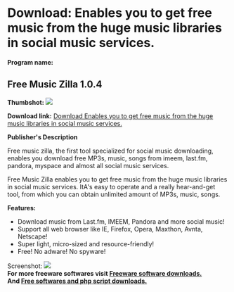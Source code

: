 # Download: Enables you to get free music from the huge music libraries in social music services.

**Program name:**

## Free Music Zilla 1.0.4

  
**Thumbshot:** ![](http://www.freewarefiles.com/screenshot/freemusiczilla_md.gif)   
  
**Download link:** [Download Enables you to get free music from the huge music libraries in social music services.](http://freesoftwares.boysofts.com/Free-Music-Zilla_program_35735.html)  
  


**Publisher's Description**  
  


Free music zilla, the first tool specialized for social music downloading, enables you download free MP3s, music, songs from imeem, last.fm, pandora, myspace and almost all social music services. 

Free Music Zilla enables you to get free music from the huge music libraries in social music services. ItA's easy to operate and a really hear-and-get tool, from which you can obtain unlimited amount of MP3s, music, songs.

**Features:**

  * Download music from Last.fm, IMEEM, Pandora and more social music! 
  * Support all web browser like IE, Firefox, Opera, Maxthon, Avnta, Netscape! 
  * Super light, micro-sized and resource-friendly! 
  * Free! No adware! No spyware! 

  
  
Screenshot: ![](http://www.freewarefiles.com/screenshot/freemusiczilla.gif)   
**For more freeware softwares visit [Freeware software downloads.](http://freesoftwares.boysofts.com/)**   
**And [Free softwares and php script downloads.](http://www.boysofts.com/)**
